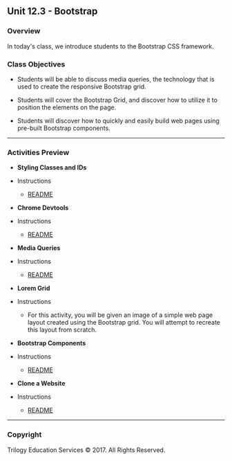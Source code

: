 ## Unit 12.3 - Bootstrap

### Overview

In today's class, we introduce students to the Bootstrap CSS framework.

### Class Objectives

* Students will be able to discuss media queries, the technology that is used to create the responsive Bootstrap grid.

* Students will cover the Bootstrap Grid, and discover how to utilize it to position the elements on the page.

* Students will discover how to quickly and easily build web pages using pre-built Bootstrap components.

- - -

### Activities Preview

* **Styling Classes and IDs**

* Instructions
  * [README](Activities/01-Stu_ReviewActivity/README.md)

* **Chrome Devtools**

* Instructions
  * [README](Activities/02-Stu_ChromeDevtools/README.md)

* **Media Queries**

* Instructions
  * [README](Activities/04-Stu_MediaQueries/README.md)

* **Lorem Grid**

* Instructions
  * For this activity, you will be given an image of a simple web page layout created using the Bootstrap grid. You will attempt to recreate this layout from scratch.

* **Bootstrap Components**

* Instructions
  * [README](Activities/07-Stu_BootstrapComponents/README.md)

* **Clone a Website**

* Instructions
  * [README](Activities/09-Stu_CloneAWebsite/README.md)

- - -

### Copyright

Trilogy Education Services © 2017. All Rights Reserved.
